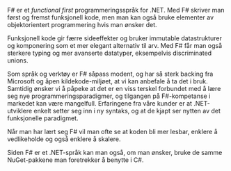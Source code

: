 F# er et _functional first_ programmeringsspråk for .NET. Med F# skriver man først og fremst funksjonell kode, men man kan også bruke elementer av objektorientert programmering hvis man ønsker det.

Funksjonell kode gir færre sideeffekter og bruker immutable datastrukturer og komponering som et mer elegant alternativ til arv. Med F# får man også sterkere typing og mer avanserte datatyper, eksempelvis discriminated unions.

Som språk og verktøy er F# såpass modent, og har så sterk backing fra Microsoft og åpen kildekode-miljøet, at vi kan anbefale å ta det i bruk. Samtidig ønsker vi å påpeke at det er en viss terskel forbundet med å lære seg nye programmeringsparadigmer, og tilgangen på F#-kompetanse i markedet kan være mangelfull. Erfaringene fra våre kunder er at .NET-utviklere enkelt setter seg inn i ny syntaks, og at de kjapt ser nytten av det funksjonelle paradigmet.

Når man har lært seg F# vil man ofte se at koden bli mer lesbar, enklere å vedlikeholde og også enklere å skalere.

Siden F# er et .NET-språk kan man også, om man ønsker, bruke de samme NuGet-pakkene man foretrekker å benytte i C#.